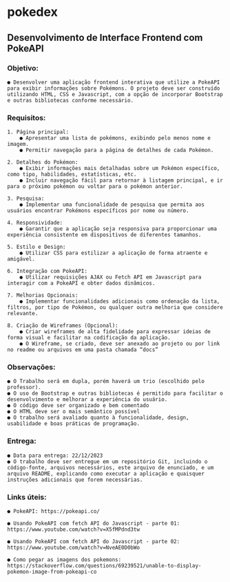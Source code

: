 # pokedex

## Desenvolvimento de Interface Frontend com PokeAPI

### Objetivo:
    ● Desenvolver uma aplicação frontend interativa que utilize a PokeAPI para exibir informações sobre Pokémons. O projeto deve ser construído utilizando HTML, CSS e Javascript, com a opção de incorporar Bootstrap e outras bibliotecas conforme necessário.

### Requisitos:

    1. Página principal:
        ● Apresentar uma lista de pokémons, exibindo pelo menos nome e imagem.
        ● Permitir navegação para a página de detalhes de cada Pokémon.
    
    2. Detalhes do Pokémon:
        ● Exibir informações mais detalhadas sobre um Pokémon específico, como tipo, habilidades, estatísticas, etc.
        ● Incluir navegação fácil para retornar à listagem principal, e ir para o próximo pokémon ou voltar para o pokémon anterior.
    
    3. Pesquisa:
        ● Implementar uma funcionalidade de pesquisa que permita aos usuários encontrar Pokémons específicos por nome ou número.
    
    4. Responsividade:
        ● Garantir que a aplicação seja responsiva para proporcionar uma experiência consistente em dispositivos de diferentes tamanhos.
    
    5. Estilo e Design:
        ● Utilizar CSS para estilizar a aplicação de forma atraente e amigável.

    6. Integração com PokeAPI:
        ● Utilizar requisições AJAX ou Fetch API em Javascript para interagir com a PokeAPI e obter dados dinâmicos.

    7. Melhorias Opcionais:
        ● Implementar funcionalidades adicionais como ordenação da lista, filtros, por tipo de Pokémon, ou qualquer outra melhoria que considere relevante.

    8. Criação de Wireframes (Opcional):
        ● Criar wireframes de alta fidelidade para expressar ideias de forma visual e facilitar na codificação da aplicação.
        ● O Wireframe, se criado, deve ser anexado ao projeto ou por link no readme ou arquivos em uma pasta chamada “docs”

### Observações:
    ● O Trabalho será em dupla, porém haverá um trio (escolhido pelo professor).
    ● O uso de Bootstrap e outras bibliotecas é permitido para facilitar o desenvolvimento e melhorar a experiência do usuário.
    ● O código deve ser organizado e bem comentado
    ● O HTML deve ser o mais semântico possível
    ● O trabalho será avaliado quanto à funcionalidade, design, usabilidade e boas práticas de programação.

### Entrega:
    
    ● Data para entrega: 22/12/2023
    ● O trabalho deve ser entregue em um repositório Git, incluindo o código-fonte, arquivos necessários, este arquivo de enunciado, e um arquivo README, explicando como executar a aplicação e quaisquer instruções adicionais que forem necessárias.
    
### Links úteis:
    ● PokeAPI: https://pokeapi.co/

    ● Usando PokeAPI com fetch API do Javascript - parte 01: https://www.youtube.com/watch?v=X5fMPdnd3tw

    ● Usando PokeAPI com fetch API do Javascript - parte 02: https://www.youtube.com/watch?v=NveAE0D0bWo
    
    ● Como pegar as imagens dos pokemons: https://stackoverflow.com/questions/69239521/unable-to-display-pokemon-image-from-pokeapi-co